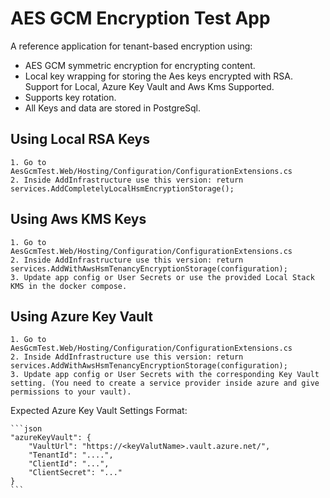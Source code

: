# AES GCM Encryption Test App

A reference application for tenant-based encryption using:

- AES GCM symmetric encryption for encrypting content.
- Local key wrapping for storing the Aes keys encrypted with RSA. Support for Local, Azure Key Vault and Aws Kms Supported.
- Supports key rotation.
- All Keys and data are stored in PostgreSql.

## Using Local RSA Keys

    1. Go to AesGcmTest.Web/Hosting/Configuration/ConfigurationExtensions.cs
    2. Inside AddInfrastructure use this version: return services.AddCompletelyLocalHsmEncryptionStorage();

## Using Aws KMS Keys

    1. Go to AesGcmTest.Web/Hosting/Configuration/ConfigurationExtensions.cs
    2. Inside AddInfrastructure use this version: return services.AddWithAwsHsmTenancyEncryptionStorage(configuration);
    3. Update app config or User Secrets or use the provided Local Stack KMS in the docker compose.

## Using Azure Key Vault

    1. Go to AesGcmTest.Web/Hosting/Configuration/ConfigurationExtensions.cs
    2. Inside AddInfrastructure use this version: return services.AddWithAwsHsmTenancyEncryptionStorage(configuration);
    3. Update app config or User Secrets with the corresponding Key Vault setting. (You need to create a service provider inside azure and give permissions to your vault).

Expected Azure Key Vault Settings Format:

    ```json
    "azureKeyVault": {
        "VaultUrl": "https://<keyValutName>.vault.azure.net/",
        "TenantId": "....",
        "ClientId": "...",
        "ClientSecret": "..."
    }
    ```
